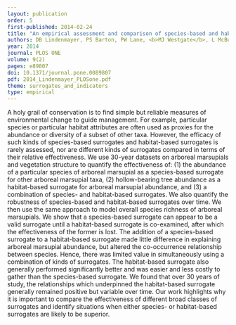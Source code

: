 ```yaml
---
layout: publication
order: 5
first-published: 2014-02-24
title: "An empirical assessment and comparison of species-based and habitat-based surrogates: a case study of forest vertebrates and large old trees."
authors: DB Lindenmayer, PS Barton, PW Lane, <b>MJ Westgate</b>, L McBurney, D Blair, P Gibbons & GE Likens
year: 2014
journal: PLOS ONE
volume: 9(2)
pages: e89807
doi: 10.1371/journal.pone.0089807
pdf: 2014_Lindenmayer_PLOSone.pdf
theme: surrogates_and_indicators
type: empirical
---
```

A holy grail of conservation is to find simple but reliable measures of environmental change to guide management. For example, particular species or particular habitat attributes are often used as proxies for the abundance or diversity of a subset of other taxa. However, the efficacy of such kinds of species-based surrogates and habitat-based surrogates is rarely assessed, nor are different kinds of surrogates compared in terms of their relative effectiveness. We use 30-year datasets on arboreal marsupials and vegetation structure to quantify the effectiveness of: (1) the abundance of a particular species of arboreal marsupial as a species-based surrogate for other arboreal marsupial taxa, (2) hollow-bearing tree abundance as a habitat-based surrogate for arboreal marsupial abundance, and (3) a combination of species- and habitat-based surrogates. We also quantify the robustness of species-based and habitat-based surrogates over time. We then use the same approach to model overall species richness of arboreal marsupials. We show that a species-based surrogate can appear to be a valid surrogate until a habitat-based surrogate is co-examined, after which the effectiveness of the former is lost. The addition of a species-based surrogate to a habitat-based surrogate made little difference in explaining arboreal marsupial abundance, but altered the co-occurrence relationship between species. Hence, there was limited value in simultaneously using a combination of kinds of surrogates. The habitat-based surrogate also generally performed significantly better and was easier and less costly to gather than the species-based surrogate. We found that over 30 years of study, the relationships which underpinned the habitat-based surrogate generally remained positive but variable over time. Our work highlights why it is important to compare the effectiveness of different broad classes of surrogates and identify situations when either species- or habitat-based surrogates are likely to be superior.
